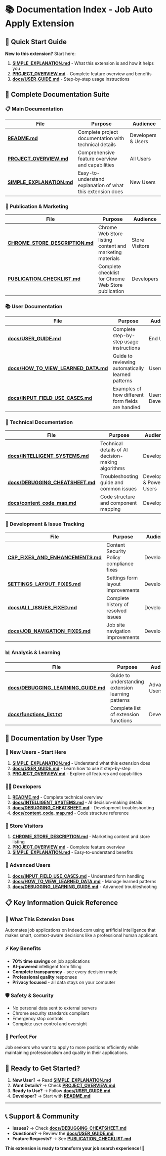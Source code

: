 # 📚 Documentation Index - Job Auto Apply Extension

## 🎯 **Quick Start Guide**

**New to this extension?** Start here:
1. **[SIMPLE_EXPLANATION.md](SIMPLE_EXPLANATION.md)** - What this extension is and how it helps you
2. **[PROJECT_OVERVIEW.md](PROJECT_OVERVIEW.md)** - Complete feature overview and benefits
3. **[docs/USER_GUIDE.md](docs/USER_GUIDE.md)** - Step-by-step usage instructions

## 📖 **Complete Documentation Suite**

### **📋 Main Documentation**
| File | Purpose | Audience |
|------|---------|-----------|
| **[README.md](README.md)** | Complete project documentation with technical details | Developers & Users |
| **[PROJECT_OVERVIEW.md](PROJECT_OVERVIEW.md)** | Comprehensive feature overview and capabilities | All Users |
| **[SIMPLE_EXPLANATION.md](SIMPLE_EXPLANATION.md)** | Easy-to-understand explanation of what this extension does | New Users |

### **🚀 Publication & Marketing**
| File | Purpose | Audience |
|------|---------|-----------|
| **[CHROME_STORE_DESCRIPTION.md](CHROME_STORE_DESCRIPTION.md)** | Chrome Web Store listing content and marketing materials | Store Visitors |
| **[PUBLICATION_CHECKLIST.md](PUBLICATION_CHECKLIST.md)** | Complete checklist for Chrome Web Store publication | Developers |

### **📚 User Documentation**
| File | Purpose | Audience |
|------|---------|-----------|
| **[docs/USER_GUIDE.md](docs/USER_GUIDE.md)** | Complete step-by-step usage instructions | End Users |
| **[docs/HOW_TO_VIEW_LEARNED_DATA.md](docs/HOW_TO_VIEW_LEARNED_DATA.md)** | Guide to reviewing automatically learned patterns | Users |
| **[docs/INPUT_FIELD_USE_CASES.md](docs/INPUT_FIELD_USE_CASES.md)** | Examples of how different form fields are handled | Users & Developers |

### **🔧 Technical Documentation** 
| File | Purpose | Audience |
|------|---------|-----------|
| **[docs/INTELLIGENT_SYSTEMS.md](docs/INTELLIGENT_SYSTEMS.md)** | Technical details of AI decision-making algorithms | Developers |
| **[docs/DEBUGGING_CHEATSHEET.md](docs/DEBUGGING_CHEATSHEET.md)** | Troubleshooting guide and common issues | Developers & Power Users |
| **[docs/content_code_map.md](docs/content_code_map.md)** | Code structure and component mapping | Developers |

### **📝 Development & Issue Tracking**
| File | Purpose | Audience |
|------|---------|-----------|
| **[CSP_FIXES_AND_ENHANCEMENTS.md](CSP_FIXES_AND_ENHANCEMENTS.md)** | Content Security Policy compliance fixes | Developers |
| **[SETTINGS_LAYOUT_FIXES.md](SETTINGS_LAYOUT_FIXES.md)** | Settings form layout improvements | Developers |
| **[docs/ALL_ISSUES_FIXED.md](docs/ALL_ISSUES_FIXED.md)** | Complete history of resolved issues | Developers |
| **[docs/JOB_NAVIGATION_FIXES.md](docs/JOB_NAVIGATION_FIXES.md)** | Job site navigation improvements | Developers |

### **📊 Analysis & Learning**
| File | Purpose | Audience |
|------|---------|-----------|
| **[docs/DEBUGGING_LEARNING_GUIDE.md](docs/DEBUGGING_LEARNING_GUIDE.md)** | Guide to understanding extension learning patterns | Advanced Users |
| **[docs/functions_list.txt](docs/functions_list.txt)** | Complete list of extension functions | Developers |

## 🎯 **Documentation by User Type**

### **👤 New Users - Start Here**
1. **[SIMPLE_EXPLANATION.md](SIMPLE_EXPLANATION.md)** - Understand what this extension does
2. **[docs/USER_GUIDE.md](docs/USER_GUIDE.md)** - Learn how to use it step-by-step
3. **[PROJECT_OVERVIEW.md](PROJECT_OVERVIEW.md)** - Explore all features and capabilities

### **🧑‍💻 Developers**
1. **[README.md](README.md)** - Complete technical overview
2. **[docs/INTELLIGENT_SYSTEMS.md](docs/INTELLIGENT_SYSTEMS.md)** - AI decision-making details
3. **[docs/DEBUGGING_CHEATSHEET.md](docs/DEBUGGING_CHEATSHEET.md)** - Development troubleshooting
4. **[docs/content_code_map.md](docs/content_code_map.md)** - Code structure reference

### **🏪 Store Visitors**
1. **[CHROME_STORE_DESCRIPTION.md](CHROME_STORE_DESCRIPTION.md)** - Marketing content and store listing
2. **[PROJECT_OVERVIEW.md](PROJECT_OVERVIEW.md)** - Complete feature overview
3. **[SIMPLE_EXPLANATION.md](SIMPLE_EXPLANATION.md)** - Easy-to-understand benefits

### **🔧 Advanced Users**
1. **[docs/INPUT_FIELD_USE_CASES.md](docs/INPUT_FIELD_USE_CASES.md)** - Understand form handling
2. **[docs/HOW_TO_VIEW_LEARNED_DATA.md](docs/HOW_TO_VIEW_LEARNED_DATA.md)** - Manage learned patterns
3. **[docs/DEBUGGING_LEARNING_GUIDE.md](docs/DEBUGGING_LEARNING_GUIDE.md)** - Advanced troubleshooting

## 📋 **Key Information Quick Reference**

### **🎯 What This Extension Does**
Automates job applications on Indeed.com using artificial intelligence that makes smart, context-aware decisions like a professional human applicant.

### **⚡ Key Benefits**
- **70% time savings** on job applications
- **AI-powered** intelligent form filling
- **Complete transparency** - see every decision made
- **Professional quality** responses
- **Privacy focused** - all data stays on your computer

### **🛡️ Safety & Security**
- No personal data sent to external servers
- Chrome security standards compliant  
- Emergency stop controls
- Complete user control and oversight

### **👥 Perfect For**
Job seekers who want to apply to more positions efficiently while maintaining professionalism and quality in their applications.

## 🎉 **Ready to Get Started?**

1. **New User?** → Read **[SIMPLE_EXPLANATION.md](SIMPLE_EXPLANATION.md)**
2. **Want Details?** → Check **[PROJECT_OVERVIEW.md](PROJECT_OVERVIEW.md)**  
3. **Ready to Use?** → Follow **[docs/USER_GUIDE.md](docs/USER_GUIDE.md)**
4. **Developer?** → Start with **[README.md](README.md)**

---

## 📞 **Support & Community**

- **Issues?** → Check **[docs/DEBUGGING_CHEATSHEET.md](docs/DEBUGGING_CHEATSHEET.md)**
- **Questions?** → Review the **[docs/USER_GUIDE.md](docs/USER_GUIDE.md)**
- **Feature Requests?** → See **[PUBLICATION_CHECKLIST.md](PUBLICATION_CHECKLIST.md)**

**This extension is ready to transform your job search experience! 🚀**